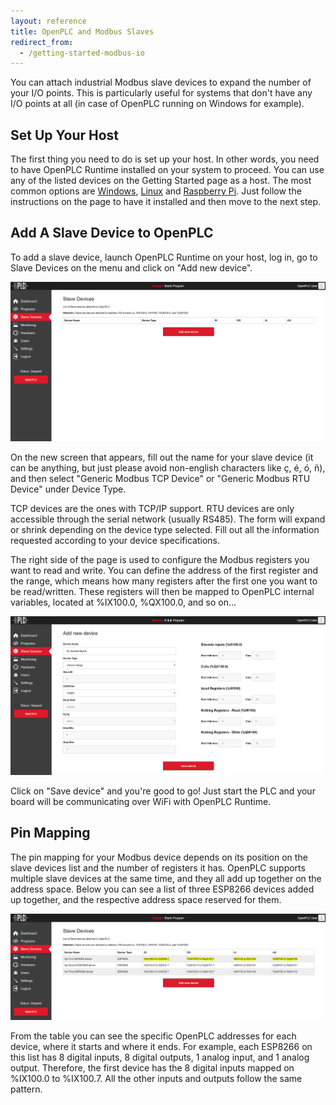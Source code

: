 ```yaml
---
layout: reference
title: OpenPLC and Modbus Slaves
redirect_from:
  - /getting-started-modbus-io
---
```


You can attach industrial Modbus slave devices to expand the number of your
I/O points. This is particularly useful for systems that don't have any I/O
points at all (in case of OpenPLC running on Windows for example).

## Set Up Your Host

The first thing you need to do is set up your host. In other words, you need
to have OpenPLC Runtime installed on your system to proceed. You can use any
of the listed devices on the Getting Started page as a host. The most common
options are [Windows](/runtime/windows), [Linux](/runtime/linux) and
[Raspberry Pi](/runtime/raspberry-pi). Just follow the instructions on
the page to have it installed and then move to the next step.

## Add A Slave Device to OpenPLC

To add a slave device, launch OpenPLC Runtime on your host, log in, go to
Slave Devices on the menu and click on "Add new device".

![](/runtime/img/slavedevices.webp)

On the new screen that appears, fill out the name for your slave device (it
can be anything, but just please avoid non-english characters like ç, é, ó, ñ),
and then select "Generic Modbus TCP Device" or "Generic Modbus RTU Device"
under Device Type.

TCP devices are the ones with TCP/IP support. RTU devices are only accessible
through the serial network (usually RS485). The form will expand or shrink
depending on the device type selected. Fill out all the information requested
according to your device specifications.

The right side of the page is used to configure the Modbus registers you want
to read and write. You can define the address of the first register and the
range, which means how many registers after the first one you want to be
read/written. These registers will then be mapped to OpenPLC internal
variables, located at %IX100.0, %QX100.0, and so on...

![](/runtime/img/adddevice.webp)

Click on "Save device" and you're good to go! Just start the PLC and your
board will be communicating over WiFi with OpenPLC Runtime.

## Pin Mapping

The pin mapping for your Modbus device depends on its position on the slave
devices list and the number of registers it has. OpenPLC supports multiple
slave devices at the same time, and they all add up together on the address
space. Below you can see a list of three ESP8266 devices added up together,
and the respective address space reserved for them.

![](/runtime/img/modbusmapping.webp)

From the table you can see the specific OpenPLC addresses for each device,
where it starts and where it ends. For example, each ESP8266 on this list has
8 digital inputs, 8 digital outputs, 1 analog input, and 1 analog output.
Therefore, the first device has the 8 digital inputs mapped on %IX100.0 to
%IX100.7. All the other inputs and outputs follow the same pattern.
